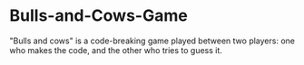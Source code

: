 # Bulls-and-Cows-Game
"Bulls and cows" is a code-breaking game played between two players: one who makes the code, and the other who tries to guess it. 
